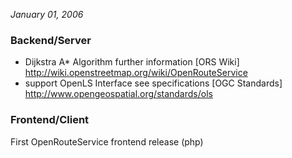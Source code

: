 *January 01, 2006*

### Backend/Server ###

- Dijkstra A* Algorithm further information [ORS Wiki] http://wiki.openstreetmap.org/wiki/OpenRouteService
- support OpenLS Interface see specifications [OGC Standards] http://www.opengeospatial.org/standards/ols


### Frontend/Client ###

First OpenRouteService frontend release (php) 

